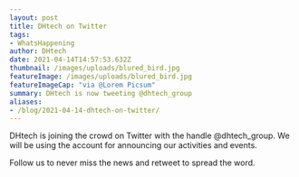 ```yaml
---
layout: post
title: DHtech on Twitter
tags:
- WhatsHappening
author: DHtech
date: 2021-04-14T14:57:53.632Z
thumbnail: /images/uploads/blured_bird.jpg
featureImage: /images/uploads/blured_bird.jpg
featureImageCap: "via @Lorem Picsum"
summary: DHtech is now tweeting @dhtech_group
aliases:
- /blog/2021-04-14-dhtech-on-twitter/
---
```


DHtech is joining the crowd on Twitter with the handle @dhtech_group. We will be using the account for announcing our activities and events. 

Follow us to never miss the news and retweet to spread the word.
